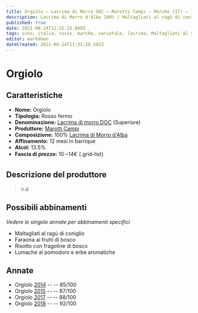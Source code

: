 ```yaml
---
title: Orgiolo – Lacrima di Morro DOC – Marotti Campi – Marche (IT) – 10🠒14€ – 3★-5★
description: Lacrima di Morro d'Alba 100% | Maltagliati al ragù di coniglio – Faraona ai frutti di bosco – Risotto con fragoline di bosco – Lumache al pomodoro e erbe aromatiche
published: true
date: 2021-08-24T12:31:23.089Z
tags: vino, italia, rosso, marche, varietale, lacrima, Maltagliati al ragù di coniglio, Faraona ai frutti di bosco, Risotto con fragoline di bosco, Lumache al pomodoro e erbe aromatiche, 10🠒14€, 5 stelle
editor: markdown
dateCreated: 2021-08-24T11:31:20.502Z
---
```


# Orgiolo

## Caratteristiche
- **Nome:** Orgiolo
- **Tipologia:** Rosso fermo
- **Denominazione:** [Lacrima di morro DOC](/denominazioni/Italia/Marche/DOC/Lacrima-di-morro) (Superiore)
- **Produttore:** [Marotti Campi](/produttori/Italia/Marche/Marotti-Campi) 
- **Composizione:** 100% [Lacrima di Morro d'Alba](/vitigni/Italia/bacca-nera/lacrima-di-morro-d-alba)
- **Affinamento:** 12 mesi in barrique
- **Alcol:** 13.5%
- **Fascia di prezzo:** 10🠒14€
{.grid-list}

## Descrizione del produttore

> n.d

## Possibili abbinamenti
*Vedere le singole annate per abbinamenti specifici*

- Maltagliati al ragù di coniglio
- Faraona ai frutti di bosco
- Risotto con fragoline di bosco
- Lumache al pomodoro e erbe aromatiche

## Annate
- Orgiolo [2014](/vini/Italia/Marche/Marotti-Campi/Orgiolo/2014) -- <span class="star-3"></span> -- 85/100
- Orgiolo [2015](/vini/Italia/Marche/Marotti-Campi/Orgiolo/2015) -- <span class="star-3"></span> -- 87/100
- Orgiolo [2017](/vini/Italia/Marche/Marotti-Campi/Orgiolo/2017) -- <span class="star-3"></span> -- 88/100
- Orgiolo [2018](/vini/Italia/Marche/Marotti-Campi/Orgiolo/2018) -- <span class="star-5"></span> -- 92/100



